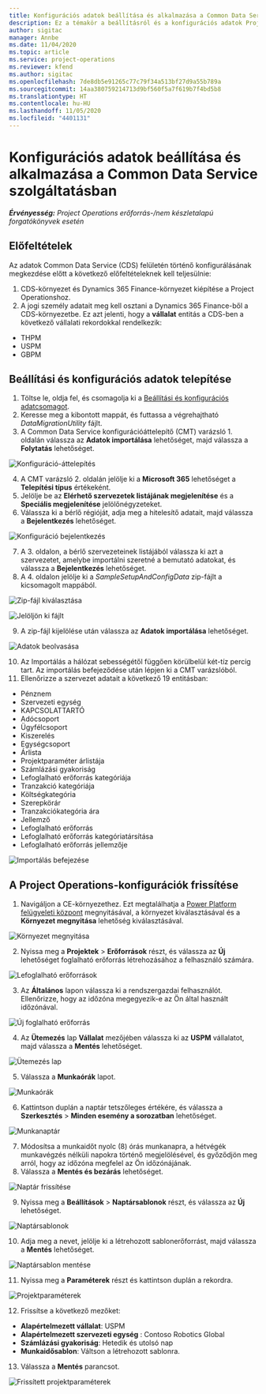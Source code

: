 ```yaml
---
title: Konfigurációs adatok beállítása és alkalmazása a Common Data Service szolgáltatásban
description: Ez a témakör a beállításról és a konfigurációs adatok Project Operations rendszerben való alkalmazásáról tartalmaz tájékoztatást.
author: sigitac
manager: Annbe
ms.date: 11/04/2020
ms.topic: article
ms.service: project-operations
ms.reviewer: kfend
ms.author: sigitac
ms.openlocfilehash: 7de8db5e91265c77c79f34a513bf27d9a55b789a
ms.sourcegitcommit: 14aa380759214713d9bf560f5a7f619b7f4bd5b8
ms.translationtype: HT
ms.contentlocale: hu-HU
ms.lasthandoff: 11/05/2020
ms.locfileid: "4401131"
---
```

# <a name="set-up-and-apply-configuration-data-in-the-common-data-service"></a>Konfigurációs adatok beállítása és alkalmazása a Common Data Service szolgáltatásban 

_**Érvényesség:** Project Operations erőforrás-/nem készletalapú forgatókönyvek esetén_

## <a name="prerequisites"></a>Előfeltételek

Az adatok Common Data Service (CDS) felületén történő konfigurálásának megkezdése előtt a következő előfeltételeknek kell teljesülnie:

1.  CDS-környezet és Dynamics 365 Finance-környezet kiépítése a Project Operationshoz.
2.  A jogi személy adatait meg kell osztani a Dynamics 365 Finance-ből a CDS-környezetbe. Ez azt jelenti, hogy a **vállalat** entitás a CDS-ben a következő vállalati rekordokkal rendelkezik:
  - THPM
  - USPM
  - GBPM

## <a name="install-setup-and-configuration-data"></a>Beállítási és konfigurációs adatok telepítése

1. Töltse le, oldja fel, és csomagolja ki a [Beállítási és konfigurációs adatcsomagot](https://download.microsoft.com/download/1/3/4/1349369c-6209-42b7-b3b4-5be0e67cacd8/ProjOpsSampleSetupData-%20Integrated%20UR1.zip).
2. Keresse meg a kibontott mappát, és futtassa a végrehajtható *DataMigrationUtility* fájlt.
3. A Common Data Service konfigurációáttelepítő (CMT) varázsló 1. oldalán válassza az **Adatok importálása** lehetőséget, majd válassza a **Folytatás** lehetőséget.

![Konfiguráció-áttelepítés](./media/1ConfigurationMigration.png)

4. A CMT varázsló 2. oldalán jelölje ki a **Microsoft 365** lehetőséget a **Telepítési típus** értékeként.
5. Jelölje be az **Elérhető szervezetek listájának megjelenítése** és a **Speciális megjelenítése** jelölőnégyzeteket.
6. Válassza ki a bérlő régióját, adja meg a hitelesítő adatait, majd válassza a **Bejelentkezés** lehetőséget.

![Konfiguráció bejelentkezés](./media/2ConfigurationSignin.png)

7. A 3. oldalon, a bérlő szervezeteinek listájából válassza ki azt a szervezetet, amelybe importálni szeretné a bemutató adatokat, és válassza a **Bejelentkezés** lehetőséget.
8. A 4. oldalon jelölje ki a *SampleSetupAndConfigData* zip-fájlt a kicsomagolt mappából.

![Zip-fájl kiválasztása](./media/3ZipFile.png)

![Jelöljön ki fájlt](./media/4SelectAFile.png)

9. A zip-fájl kijelölése után válassza az **Adatok importálása** lehetőséget.

![Adatok beolvasása](./media/5ImportData.png)

10. Az Importálás a hálózat sebességétől függően körülbelül két-tíz percig tart. Az importálás befejeződése után lépjen ki a CMT varázslóból. 
11. Ellenőrizze a szervezet adatait a következő 19 entitásban:

  - Pénznem
  - Szervezeti egység
  - KAPCSOLATTARTÓ
  - Adócsoport
  - Ügyfélcsoport
  - Kiszerelés
  - Egységcsoport
  - Árlista
  - Projektparaméter árlistája
  - Számlázási gyakoriság
  - Lefoglalható erőforrás kategóriája
  - Tranzakció kategóriája
  - Költségkategória
  - Szerepkörár
  - Tranzakciókategória ára
  - Jellemző
  - Lefoglalható erőforrás
  - Lefoglalható erőforrás kategóriatársítása
  - Lefoglalható erőforrás jellemzője

![Importálás befejezése](./media/6CompleteImport.png)

## <a name="update-project-operations-configurations"></a>A Project Operations-konfigurációk frissítése

1. Navigáljon a CE-környezethez. Ezt megtalálhatja a [Power Platform felügyeleti központ](https://admin.powerplatform.microsoft.com/environments) megnyitásával, a környezet kiválasztásával és a **Környezet megnyitása** lehetőség kiválasztásával. 

![Környezet megnyitása](./media/7OpenEnvironment.png)

2. Nyissa meg a **Projektek** > **Erőforrások** részt, és válassza az **Új** lehetőséget foglalható erőforrás létrehozásához a felhasználó számára.

![Lefoglalható erőforrások](./media/8BookableResources.png)

3. Az **Általános** lapon válassza ki a rendszergazdai felhasználót. Ellenőrizze, hogy az időzóna megegyezik-e az Ön által használt időzónával. 

![Új foglalható erőforrás](./media/9NewBookableResource.png)

4. Az **Ütemezés** lap **Vállalat** mezőjében válassza ki az **USPM** vállalatot, majd válassza a **Mentés** lehetőséget. 

![Ütemezés lap](./media/10SchedulingTab.png)

5. Válassza a **Munkaórák** lapot.  

![Munkaórák](./media/11WorkHours.png)

6. Kattintson duplán a naptár tetszőleges értékére, és válassza a **Szerkesztés** > **Minden esemény a sorozatban** lehetőséget. 

![Munkanaptár](./media/12WorkCalendar.png)

7. Módosítsa a munkaidőt nyolc (8) órás munkanapra, a hétvégék munkavégzés nélküli napokra történő megjelölésével, és győződjön meg arról, hogy az időzóna megfelel az Ön időzónájának. 
8. Válassza a **Mentés és bezárás** lehetőséget.

![Naptár frissítése](./media/13UpdateCalendar.png)

9. Nyissa meg a **Beállítások** > **Naptársablonok** részt, és válassza az **Új** lehetőséget.
 
 ![Naptársablonok](./media/14CalendarTemplates.png)
 
 10. Adja meg a nevet, jelölje ki a létrehozott sablonerőforrást, majd válassza a **Mentés** lehetőséget. 
 
 ![Naptársablon mentése](./media/15SaveCalendarTemplate.png)
 
 11. Nyissa meg a **Paraméterek** részt és kattintson duplán a rekordra. 
 
 ![Projektparaméterek](./media/16ProjectParameters.png)
 
12. Frissítse a következő mezőket:

 - **Alapértelmezett vállalat**: USPM
 - **Alapértelmezett szervezeti egység** : Contoso Robotics Global
 - **Számlázási gyakoriság**: Hetedik és utolsó nap
 - **Munkaidősablon**: Váltson a létrehozott sablonra.

13. Válassza a **Mentés** parancsot. 

![Frissített projektparaméterek](./media/17UpdatedProjectParameters.png)

